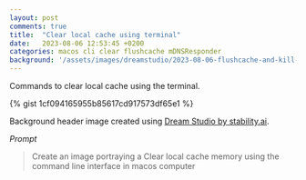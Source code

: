 ```yaml
---
layout: post
comments: true
title:  "Clear local cache using terminal"
date:   2023-08-06 12:53:45 +0200
categories: macos cli clear flushcache mDNSResponder
background: '/assets/images/dreamstudio/2023-08-06-flushcache-and-kill-mDNSResponder.jpg'
---
```


Commands to clear local cache using the terminal.

{% gist 1cf094165955b85617cd917573df65e1 %}

Background header image created using [Dream Studio by stability.ai](https://dreamstudio.ai).

*Prompt*

> Create an image portraying a Clear local cache memory using the command line interface in macos computer
